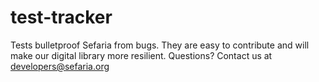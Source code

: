 # test-tracker
Tests bulletproof Sefaria from bugs. They are easy to contribute and will make our digital library more resilient. Questions? Contact us at developers@sefaria.org

